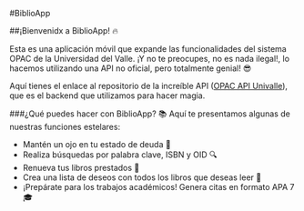 #BiblioApp

##¡Bienvenidx a BiblioApp! 🔥

Esta es una aplicación móvil que expande las funcionalidades del sistema OPAC de la Universidad del Valle. ¡Y no te preocupes, no es nada ilegal!, lo hacemos utilizando una API no oficial, pero totalmente genial! 😎

Aquí tienes el enlace al repositorio de la increíble API ([OPAC API Univalle](https://github.com/code3743/OPAC-Univalle-API)), que es el backend que utilizamos para hacer magia.

###¿Qué puedes hacer con BiblioApp? 📚
Aquí te presentamos algunas de nuestras funciones estelares:

- Mantén un ojo en tu estado de deuda 💸
- Realiza búsquedas por palabra clave, ISBN y OID 🔍
- Renueva tus libros prestados 📖
- Crea una lista de deseos con todos los libros que deseas leer 🌟
- ¡Prepárate para los trabajos académicos! Genera citas en formato APA 7 🎓


